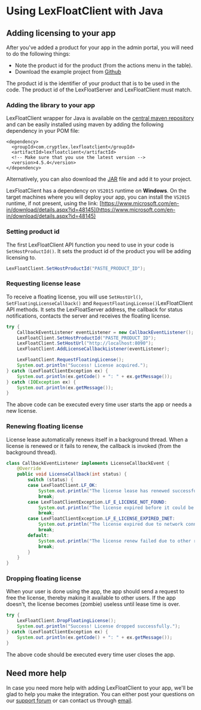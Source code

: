 # Using LexFloatClient with Java

## Adding licensing to your app

After you've added a product for your app in the admin portal, you will need to do the following things:

* Note the product id for the product (from the actions menu in the table).
* Download the example project from [Github](https://github.com/cryptlex/lexfloatclient-java/tree/master/examples)

The product id is the identifier of your product that is to be used in the code. The product id of the LexFloatServer and LexFloatClient must match.

### Adding the library to your app

LexFloatClient wrapper for Java is available on the [central maven repository](https://search.maven.org/artifact/com.cryptlex.lexfloatclient/lexfloatclient) and can be easily installed using maven by adding the following dependency in your POM file:

```markup
<dependency>
  <groupId>com.cryptlex.lexfloatclient</groupId>
  <artifactId>lexfloatclient</artifactId>
  <!-- Make sure that you use the latest version -->
  <version>4.5.4</version>
</dependency>
```

Alternatively, you can also download the [JAR](https://repo1.maven.org/maven2/com/cryptlex/lexfloatclient/lexfloatclient/) file and add it to your project.

LexFloatClient has a dependency on `VS2015` runtime on **Windows**. On the target machines where you will deploy your app, you can install the `VS2015` runtime, if not present, using the link: [https://www.microsoft.com/en-in/download/details.aspx?id=48145](https://www.microsoft.com/en-in/download/details.aspx?id=48145)

### Setting product id

The first LexFloatClient API function you need to use in your code is `SetHostProductId()`. It sets the product id of the product you will be adding licensing to.&#x20;

```java
LexFloatClient.SetHostProductId("PASTE_PRODUCT_ID");
```

### Requesting license lease

To receive a floating license, you will use `SetHostUrl()`, `SetFloatingLicenseCallback()` and `RequestFloatingLicense()`LexFloatClient API methods. It sets the LexFloatServer address, the callback for status notifications, contacts the server and receives the floating license.

```java
try {
    CallbackEventListener eventListener = new CallbackEventListener();
    LexFloatClient.SetHostProductId("PASTE_PRODUCT_ID");
    LexFloatClient.SetHostUrl("http://localhost:8090");
    LexFloatClient.AddLicenseCallbackListener(eventListener);

    LexFloatClient.RequestFloatingLicense();
    System.out.println("Success! License acquired.");
} catch (LexFloatClientException ex) {
    System.out.println(ex.getCode() + ": " + ex.getMessage());
} catch (IOException ex) {
    System.out.println(ex.getMessage());
}
```

The above code can be executed every time user starts the app or needs a new license.

### Renewing floating license

License lease automatically renews itself in a background thread. When a license is renewed or it fails to renew, the callback is invoked (from the background thread).

```java
class CallbackEventListener implements LicenseCallbackEvent {
    @Override
    public void LicenseCallback(int status) {
        switch (status) {
        case LexFloatClient.LF_OK:
            System.out.println("The license lease has renewed successfully.");
            break;
        case LexFloatClientException.LF_E_LICENSE_NOT_FOUND:
            System.out.println("The license expired before it could be renewed.");
            break;
        case LexFloatClientException.LF_E_LICENSE_EXPIRED_INET:
            System.out.println("The license expired due to network connection failure.");
            break;
        default:
            System.out.println("The license renew failed due to other reason. Error code: " + Integer.toString(status));
            break;
        }
    }
}
```

### Dropping floating license

When your user is done using the app, the app should send a request to free the license, thereby making it available to other users. If the app doesn't, the license becomes (zombie) useless until lease time is over.

```java
try {
    LexFloatClient.DropFloatingLicense();
    System.out.println("Success! License dropped successfully.");
} catch (LexFloatClientException ex) {
    System.out.println(ex.getCode() + ": " + ex.getMessage());
}
```

The above code should be executed every time user closes the app.

## Need more help

In case you need more help with adding LexFloatClient to your app, we'll be glad to help you make the integration. You can either post your questions on our [support forum](https://forums.cryptlex.com) or can contact us through [email](mailto:support@cryptlex.com?Subject=Using%20LexFloatClient).
